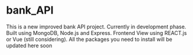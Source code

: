 # bank_API
This is a new improved bank API project. Currently in development phase. Built using MongoDB, Node.js and Express. Frontend View using REACT.js or Vue (still considering). 
All the packages you need to install will be updated here soon
